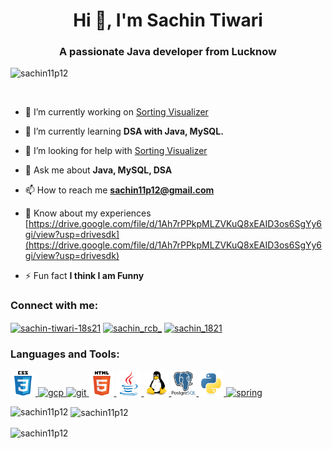 <h1 align="center">Hi 👋, I'm Sachin Tiwari</h1>
<h3 align="center">A passionate Java developer from Lucknow</h3>

<p align="left"> <img src="https://komarev.com/ghpvc/?username=sachin11p12&label=Profile%20views&color=0e75b6&style=flat" alt="sachin11p12" /> </p>


<p align="left"> <a href="https://twitter.com/" target="blank"><img src="https://img.shields.io/twitter/follow/?logo=twitter&style=for-the-badge" alt="" /></a> </p>

- 🔭 I’m currently working on [Sorting Visualizer](https://github.com/sachin11p12/Sorting-Visualizer)

- 🌱 I’m currently learning **DSA with Java, MySQL.**

- 🤝 I’m looking for help with [Sorting Visualizer](https://github.com/sachin11p12/Sorting-Visualizer)

- 💬 Ask me about **Java, MySQL, DSA**

- 📫 How to reach me **sachin11p12@gmail.com**

- 📄 Know about my experiences [https://drive.google.com/file/d/1Ah7rPPkpMLZVKuQ8xEAID3os6SgYy6gi/view?usp=drivesdk](https://drive.google.com/file/d/1Ah7rPPkpMLZVKuQ8xEAID3os6SgYy6gi/view?usp=drivesdk)

- ⚡ Fun fact **I think I am Funny**

<h3 align="left">Connect with me:</h3>
<p align="left">
<a href="https://linkedin.com/in/sachin-tiwari-18s21" target="blank"><img align="center" src="https://raw.githubusercontent.com/rahuldkjain/github-profile-readme-generator/master/src/images/icons/Social/linked-in-alt.svg" alt="sachin-tiwari-18s21" height="30" width="40" /></a>
<a href="https://instagram.com/sachin_rcb_" target="blank"><img align="center" src="https://raw.githubusercontent.com/rahuldkjain/github-profile-readme-generator/master/src/images/icons/Social/instagram.svg" alt="sachin_rcb_" height="30" width="40" /></a>
<a href="https://www.leetcode.com/sachin_1821" target="blank"><img align="center" src="https://raw.githubusercontent.com/rahuldkjain/github-profile-readme-generator/master/src/images/icons/Social/leet-code.svg" alt="sachin_1821" height="30" width="40" /></a>
</p>

<h3 align="left">Languages and Tools:</h3>
<p align="left"> <a href="https://www.w3schools.com/css/" target="_blank" rel="noreferrer"> <img src="https://raw.githubusercontent.com/devicons/devicon/master/icons/css3/css3-original-wordmark.svg" alt="css3" width="40" height="40"/> </a> <a href="https://cloud.google.com" target="_blank" rel="noreferrer"> <img src="https://www.vectorlogo.zone/logos/google_cloud/google_cloud-icon.svg" alt="gcp" width="40" height="40"/> </a> <a href="https://git-scm.com/" target="_blank" rel="noreferrer"> <img src="https://www.vectorlogo.zone/logos/git-scm/git-scm-icon.svg" alt="git" width="40" height="40"/> </a> <a href="https://www.w3.org/html/" target="_blank" rel="noreferrer"> <img src="https://raw.githubusercontent.com/devicons/devicon/master/icons/html5/html5-original-wordmark.svg" alt="html5" width="40" height="40"/> </a> <a href="https://www.java.com" target="_blank" rel="noreferrer"> <img src="https://raw.githubusercontent.com/devicons/devicon/master/icons/java/java-original.svg" alt="java" width="40" height="40"/> </a> <a href="https://www.linux.org/" target="_blank" rel="noreferrer"> <img src="https://raw.githubusercontent.com/devicons/devicon/master/icons/linux/linux-original.svg" alt="linux" width="40" height="40"/> </a> <a href="https://www.postgresql.org" target="_blank" rel="noreferrer"> <img src="https://raw.githubusercontent.com/devicons/devicon/master/icons/postgresql/postgresql-original-wordmark.svg" alt="postgresql" width="40" height="40"/> </a> <a href="https://www.python.org" target="_blank" rel="noreferrer"> <img src="https://raw.githubusercontent.com/devicons/devicon/master/icons/python/python-original.svg" alt="python" width="40" height="40"/> </a> <a href="https://spring.io/" target="_blank" rel="noreferrer"> <img src="https://www.vectorlogo.zone/logos/springio/springio-icon.svg" alt="spring" width="40" height="40"/> </a> </p>

<p><img align="left" src="https://github-readme-stats.vercel.app/api/top-langs?username=sachin11p12&show_icons=true&locale=en&layout=compact" alt="sachin11p12" /></p>

<p>&nbsp;<img align="center" src="https://github-readme-stats.vercel.app/api?username=sachin11p12&show_icons=true&locale=en" alt="sachin11p12" /></p>

<p><img align="center" src="https://github-readme-streak-stats.herokuapp.com/?user=sachin11p12&" alt="sachin11p12" /></p>
